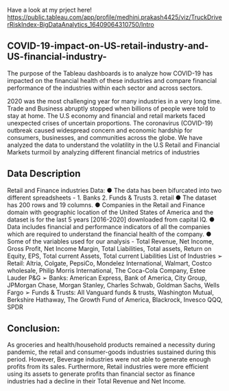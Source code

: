 Have a look at my prject here! https://public.tableau.com/app/profile/medhini.prakash4425/viz/TruckDriverRiskIndex-BigDataAnalytics_16409064310750/Intro

## COVID-19-impact-on-US-retail-industry-and-US-financial-industry-
The purpose of the Tableau dashboards is to analyze how COVID-19 has impacted on the financial health of these industries and compare financial performance of the industries within each sector and across sectors. 

2020 was the most challenging year for many industries in a very long time. Trade and Business abruptly stopped when billions of people were told to stay at home. The U.S economy and financial and retail markets faced unexpected crises of uncertain proportions. The coronavirus (COVID-19) outbreak caused widespread concern and economic hardship for consumers, businesses, and communities across the globe. We have analyzed the data to understand the volatility in the U.S Retail and Financial Markets turmoil by analyzing different financial metrics of industries 

## Data Description
Retail and Finance industries Data:
●	The data has been bifurcated into two different spreadsheets - 1. Banks 2. Funds & Trusts 3. retail
●	The dataset has 200 rows and 19 columns.
●	Companies in the Retail and Finance domain with geographic location of the United States of America and the dataset is for the last 5 years [2016-2020] downloaded from capital IQ.
●	Data includes financial and performance indicators of all the companies which are required to understand the financial health of the company. 
●	Some of the variables used for our analysis - 
Total Revenue, Net Income, Gross Profit, Net Income Margin, Total Liabilities, Total assets, Return on Equity, EPS, Total current Assets, Total current Liabilities
List of Industries 
➢	Retail: Altria, Colgate, PepsiCo, Mondelez International, Walmart, Costco wholesale, Philip Morris International, The Coca-Cola Company, Estee Lauder   P&G
➢	Banks: American Express, Bank of America, City Group, JPMorgan Chase, Morgan Stanley, Charles Schwab, Goldman Sachs, Wells Fargo
➢	Funds & Trusts: All Vanguard funds & trusts, Washington Mutual, Berkshire Hathaway, The Growth Fund of America, Blackrock, Invesco QQQ, SPDR

## Conclusion:
As groceries and health/household products remained a necessity during pandemic, the retail and consumer-goods industries sustained during this period. However, Beverage industries were not able to generate enough profits from its sales. Furthermore, Retail industries were more efficient using its assets to generate profits than financial sector as finance industries had a decline in their Total Revenue and Net Income.

